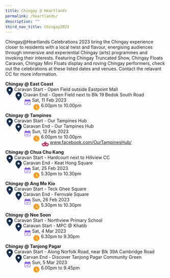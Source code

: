 ```yaml
---
title: Chingay @ Heartlands
permalink: /heartlands/
description: ""
third_nav_title: Chingay2023
---
```

Chingay@Heartlands Celebrations 2023 bring the Chingay experience closer to residents with a local twist and flavour, energising audiences through immersive and experiential Chingay (arts) programmes and invoking their interests. Featuring Chingay Truncated Show, Chingay Floats Caravan, Chingay Mini Floats display and roving Chingay performers, check out the celebrations at these listed dates and venues. Contact the relavant CC for more information.

**Chingay @ East Coast**<br>
<img src="/images/Heartlands/Pin.png" style="float:left; width:28px;height:28px"/>
Caravan Start - Open Field outside Eastpoint Mall<br><img src="/images/Heartlands/Pin.png" style="float:left; width:28px;height:28px"/>
Cravan End - Open Field next to Blk 19 Bedok South Road<br>
<img src="/images/Heartlands/Cal.png" style="float:left; width:28px;height:28px"/>Sat, 11 Feb 2023<br>
<img src="/images/Heartlands/Clock.png" style="float:left; width:28px;height:28px"/>6.00pm to 10.00pm


**Chingay @ Tampines**<br>
<img src="/images/Heartlands/Pin.png" style="float:left; width:28px;height:28px"/>
Caravan Start - Our Tampines Hub<br>
<img src="/images/Heartlands/Pin.png" style="float:left; width:28px;height:28px"/>
Caravan End - Our Tampines Hub<br><!--
<img src="/images/Heartlands/Tel.png" style="float:left; width:28px;height:28px"/>
Tel: 6506 0900<br>-->
<img src="/images/Heartlands/Cal.png" style="float:left; width:28px;height:28px"/>Sun, 12 Feb 2023<br>
<img src="/images/Heartlands/Clock.png" style="float:left; width:28px;height:28px"/>6.00pm to 10.00pm<br>
<img src="/images/Heartlands/Tel.png" style="float:left; width:28px;height:28px"/>
www.facebook.com/OurTampinesHub/<br>

**Chingay @ Chua Chu Kang**<br>
<img src="/images/Heartlands/Pin.png" style="float:left; width:28px;height:28px"/>
Caravan Start - Hardcourt next to Hillview CC<br>
<img src="/images/Heartlands/Pin.png" style="float:left; width:28px;height:28px"/>
Caravan End - Keat Hong Square<br><!--
<img src="/images/Heartlands/Tel.png" style="float:left; width:28px;height:28px"/>
Tel: 6506 0900<br>-->
<img src="/images/Heartlands/Cal.png" style="float:left; width:28px;height:28px"/>Sat, 25 Feb 2023<br>
<img src="/images/Heartlands/Clock.png" style="float:left; width:28px;height:28px"/>5.30pm to 10.30pm

**Chingay @ Ang Mo Kio**<br>
<img src="/images/Heartlands/Pin.png" style="float:left; width:28px;height:28px"/>
Caravan Start - Teck Ghee Square<br>
<img src="/images/Heartlands/Pin.png" style="float:left; width:28px;height:28px"/>
Caravan End - Fernvale Square<br><!--
<img src="/images/Heartlands/Tel.png" style="float:left; width:28px;height:28px"/>
Tel: 6506 0900<br>-->
<img src="/images/Heartlands/Cal.png" style="float:left; width:28px;height:28px"/>Sun, 26 Feb 2023<br>
<img src="/images/Heartlands/Clock.png" style="float:left; width:28px;height:28px"/>5.30pm to 10.30pm

**Chingay @ Nee Soon**<br>
<img src="/images/Heartlands/Pin.png" style="float:left; width:28px;height:28px"/>
Caravan Start - Northview Primary School<br>
<img src="/images/Heartlands/Pin.png" style="float:left; width:28px;height:28px"/>
Caravan Start - MPC @ Khatib<br><!--
<img src="/images/Heartlands/Tel.png" style="float:left; width:28px;height:28px"/>
Tel: 6506 0900<br>-->
<img src="/images/Heartlands/Cal.png" style="float:left; width:28px;height:28px"/>Sat, 4 Mar 2023<br>
<img src="/images/Heartlands/Clock.png" style="float:left; width:28px;height:28px"/>6.30pm to 9.30pm

**Chingay @ Tanjong Pagar**<br>
<img src="/images/Heartlands/Pin.png" style="float:left; width:28px;height:28px"/>
Caravan Start - Along Norfolk Road, near Blk 39A Cambridge Road<br>
<img src="/images/Heartlands/Pin.png" style="float:left; width:28px;height:28px"/>
Carvan End - Discover Tanjong Pagar Community Green<br><!--
<img src="/images/Heartlands/Tel.png" style="float:left; width:28px;height:28px"/>
Tel: 6506 0900<br>-->
<img src="/images/Heartlands/Cal.png" style="float:left; width:28px;height:28px"/>Sun, 5 Mar 2023<br>
<img src="/images/Heartlands/Clock.png" style="float:left; width:28px;height:28px"/>6.00pm to 9.45pm